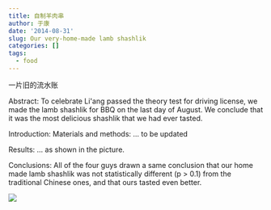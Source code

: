 ```yaml
---
title: 自制羊肉串
author: 于康
date: '2014-08-31'
slug: Our very-home-made lamb shashlik
categories: []
tags:
  - food
---
```


一片旧的流水账

Abstract:
To celebrate Li'ang passed the theory test for driving license, we made the lamb shashlik for BBQ on the last day of August. We conclude that it was the most delicious shashlik that we had ever tasted.

Introduction:
Materials and methods:
... to be updated

Results:
... as shown in the picture.

Conclusions:
All of the four guys drawn a same conclusion that our home made lamb shashlik was not statistically different (p > 0.1) from the traditional Chinese ones, and that ours tasted even better.

![](http://imgur.com/RhuBls9)